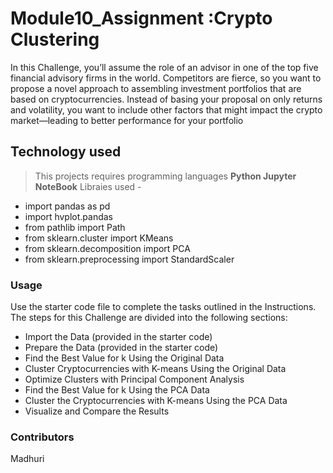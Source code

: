 # Module10_Assignment :Crypto Clustering

In this Challenge, you’ll assume the role of an advisor in one of the top five financial advisory firms in the world. Competitors are fierce, so you want to propose a novel approach to assembling investment portfolios that are based on cryptocurrencies. Instead of basing your proposal on only returns and volatility, you want to include other factors that might impact the crypto market&mdash;leading to better performance for your portfolio



## Technology used

> This projects requires programming languages **Python Jupyter NoteBook** 
> Libraies used - 

- import pandas as pd
- import hvplot.pandas
- from pathlib import Path
- from sklearn.cluster import KMeans
- from sklearn.decomposition import PCA
- from sklearn.preprocessing import StandardScaler


### Usage

Use the starter code file to complete the tasks outlined in the Instructions. The steps for this Challenge are divided into the following sections:

- Import the Data (provided in the starter code)
- Prepare the Data (provided in the starter code)
- Find the Best Value for k Using the Original Data
- Cluster Cryptocurrencies with K-means Using the Original Data
- Optimize Clusters with Principal Component Analysis
- Find the Best Value for k Using the PCA Data
- Cluster the Cryptocurrencies with K-means Using the PCA Data
- Visualize and Compare the Results

### Contributors 
Madhuri